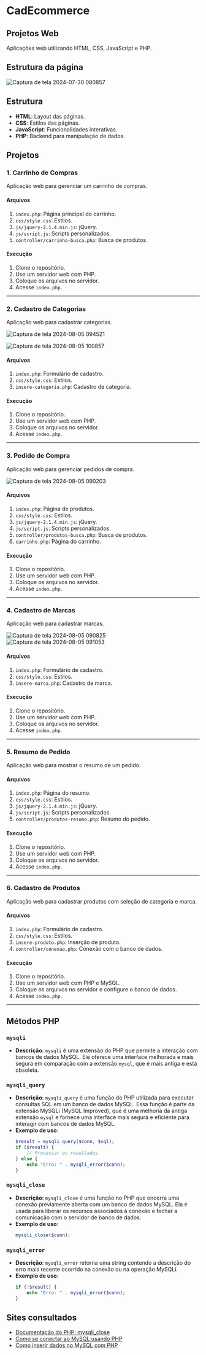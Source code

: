 # CadEcommerce

## Projetos Web

Aplicações web utilizando HTML, CSS, JavaScript e PHP.

## Estrutura da página

![Captura de tela 2024-07-30 080857](imgs/BaseDeDados.png)

## Estrutura

- **HTML**: Layout das páginas.
- **CSS**: Estilos das páginas.
- **JavaScript**: Funcionalidades interativas.
- **PHP**: Backend para manipulação de dados.

## Projetos

### 1. Carrinho de Compras

Aplicação web para gerenciar um carrinho de compras.

#### Arquivos

1. `index.php`: Página principal do carrinho.
2. `css/style.css`: Estilos.
3. `js/jquery-2.1.4.min.js`: jQuery.
4. `js/script.js`: Scripts personalizados.
5. `controller/carrinho-busca.php`: Busca de produtos.

#### Execução

1. Clone o repositório.
2. Use um servidor web com PHP.
3. Coloque os arquivos no servidor.
4. Acesse `index.php`.

---

### 2. Cadastro de Categorias

Aplicação web para cadastrar categorias.

![Captura de tela 2024-08-05 094521](imgs/cad-categorias.png)

![Captura de tela 2024-08-05 100857](imgs/categoria.png)

#### Arquivos

1. `index.php`: Formulário de cadastro.
2. `css/style.css`: Estilos.
3. `insere-categoria.php`: Cadastro de categoria.

#### Execução

1. Clone o repositório.
2. Use um servidor web com PHP.
3. Coloque os arquivos no servidor.
4. Acesse `index.php`.

---

### 3. Pedido de Compra

Aplicação web para gerenciar pedidos de compra.

![Captura de tela 2024-08-05 090203](imgs/compras.png)

#### Arquivos

1. `index.php`: Página de produtos.
2. `css/style.css`: Estilos.
3. `js/jquery-2.1.4.min.js`: jQuery.
4. `js/script.js`: Scripts personalizados.
5. `controller/produtos-busca.php`: Busca de produtos.
6. `carrinho.php`: Página do carrinho.

#### Execução

1. Clone o repositório.
2. Use um servidor web com PHP.
3. Coloque os arquivos no servidor.
4. Acesse `index.php`.

---

### 4. Cadastro de Marcas

Aplicação web para cadastrar marcas.

![Captura de tela 2024-08-05 090825](imgs/cad-marcas.png)
![Captura de tela 2024-08-05 091053](imgs/marca-cadastrada.png)

#### Arquivos

1. `index.php`: Formulário de cadastro.
2. `css/style.css`: Estilos.
3. `insere-marca.php`: Cadastro de marca.

#### Execução

1. Clone o repositório.
2. Use um servidor web com PHP.
3. Coloque os arquivos no servidor.
4. Acesse `index.php`.

---

### 5. Resumo de Pedido

Aplicação web para mostrar o resumo de um pedido.

#### Arquivos

1. `index.php`: Página do resumo.
2. `css/style.css`: Estilos.
3. `js/jquery-2.1.4.min.js`: jQuery.
4. `js/script.js`: Scripts personalizados.
5. `controller/produtos-resumo.php`: Resumo do pedido.

#### Execução

1. Clone o repositório.
2. Use um servidor web com PHP.
3. Coloque os arquivos no servidor.
4. Acesse `index.php`.

---

### 6. Cadastro de Produtos

Aplicação web para cadastrar produtos com seleção de categoria e marca.

#### Arquivos

1. `index.php`: Formulário de cadastro.
2. `css/style.css`: Estilos.
3. `insere-produto.php`: Inserção de produto.
4. `controller/conexao.php`: Conexão com o banco de dados.

#### Execução

1. Clone o repositório.
2. Use um servidor web com PHP e MySQL.
3. Coloque os arquivos no servidor e configure o banco de dados.
4. Acesse `index.php`.

---

## Métodos PHP

### `mysqli`

- **Descrição**: `mysqli` é uma extensão do PHP que permite a interação com bancos de dados MySQL. Ele oferece uma interface melhorada e mais segura em comparação com a extensão `mysql`, que é mais antiga e está obsoleta.

### `mysqli_query`

- **Descrição**: `mysqli_query` é uma função do PHP utilizada para executar consultas SQL em um banco de dados MySQL. Essa função é parte da extensão MySQLi (MySQL Improved), que é uma melhoria da antiga extensão `mysql` e fornece uma interface mais segura e eficiente para interagir com bancos de dados MySQL.
- **Exemplo de uso**:
    ```php
    $result = mysqli_query($conn, $sql);
    if ($result) {
        // Processar os resultados
    } else {
        echo "Erro: " . mysqli_error($conn);
    }
    ```

### `mysqli_close`

- **Descrição**: `mysqli_close` é uma função no PHP que encerra uma conexão previamente aberta com um banco de dados MySQL. Ela é usada para liberar os recursos associados à conexão e fechar a comunicação com o servidor de banco de dados.
- **Exemplo de uso**:
    ```php
    mysqli_close($conn);
    ```

### `mysqli_error`

- **Descrição**: `mysqli_error` retorna uma string contendo a descrição do erro mais recente ocorrido na conexão ou na operação MySQLi.
- **Exemplo de uso**:
    ```php
    if (!$result) {
        echo "Erro: " . mysqli_error($conn);
    }
    ```

## Sites consultados

- [Documentação do PHP: mysqli_close](https://www.php.net/manual/pt_BR/mysqli.close.php)
- [Como se conectar ao MySQL usando PHP](https://www.godaddy.com/pt-br/help/como-se-conectar-ao-mysql-usando-php-216)
- [Como inserir dados no MySQL com PHP](https://www.hostinger.com.br/tutoriais/como-inserir-dados-no-mysql-com-php)

